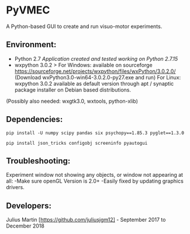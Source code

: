 # PyVMEC
A Python-based GUI to create and run visuo-motor experiments.

## Environment:

- Python 2.7 *Application created and tested working on Python 2.7.15*
- wxpython 3.0.2 > For Windows: available on sourceforge https://sourceforge.net/projects/wxpython/files/wxPython/3.0.2.0/
(Download wxPython3.0-win64-3.0.2.0-py27.exe and run)
  For Linux: wxpython 3.0.2 available as default version through apt / synaptic package installer on Debian based distributions.

(Possibly also needed: wxgtk3.0, wxtools, python-xlib)

## Dependencies:

`pip install -U numpy scipy pandas six psychopy==1.85.3 pyglet==1.3.0`

`pip install json_tricks configobj screeninfo pyautogui`

## Troubleshooting:

Experiment window not showing any objects, or window not appearing at all:
-Make sure openGL Version is 2.0+
-Easily fixed by updating graphics drivers.

## Developers:

Julius Martin [https://github.com/juliusjgm12] - September 2017 to December 2018

